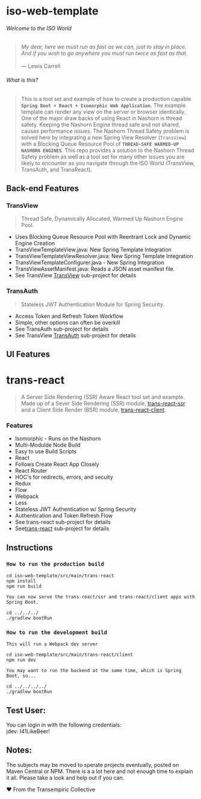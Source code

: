 # iso-web-template

###### Welcome to the ISO World
>*My dear, here we must run as fast as we can, just to stay in place.<br>
And if you wish to go anywhere you must run twice as fast as that.<br><br>*— Lewis Carroll

###### What is this?
> This is a tool set and example of how to create a production capable **`Spring Boot + React + Isomorphic Web Application`**.
The example template can render any view on the server or browser identically. One of the major draw backs of using React in Nashorn is thread safety.
Keeping the Nashorn Engine thread safe and not shared, causes performance issues. The Nashorn Thread Safety problem is solved here by integrating 
a new Spring View Resolver (`TransView`) with a Blocking Queue Resource Pool of **`THREAD-SAFE WARMED-UP NASHORN ENGINES`**. This repo provides a solution to the 
Nashorn Thread Safety problem as well as a tool set for many other issues you are likely to encounter as you navigate through the ISO World (TransView, TransAuth, and TransReact).

## Back-end Features

### TransView
>Thread Safe, Dynamically Allocated, Warmed Up Nashorn Engine Pool.
- Uses Blocking Queue Resource Pool with Reentrant Lock and Dynamic Engine Creation
- TransViewTemplateView.java: New Spring Template Integration
- TransViewTemplateViewResolver.java: New Spring Template Integration 
- TransViewTemplateConfigurer.java - New Spring Integration
- TransViewAssetManifest.java: Reads a JSON asset manifest file.
- See TransView [TransView](src/main/java/com/transempiric/transView/README.md) sub-project for details

### TransAuth
>Stateless JWT Authentication Module for Spring Security.

- Access Token and Refresh Token Workflow
- Simple, other options can often be overkill
- See TransAuth sub-project for details
- See TransView [TransAuth](src/main/java/com/transempiric/transAuth/README.md) sub-project for details

## UI Features

# trans-react
> A Server Side Rendering (SSR) Aware React tool set and example. 
Made up of a Sever Side Rendering (SSR) module, [trans-react-ssr](src/main/trans-react/ssr/README.md)
and a Client Side Render (BSR) module, [trans-react-client](src/main/trans-react/ssr/README.md).

### Features
- Isomorphic - Runs on the Nashorn
- Multi-Modulde Node Build
- Easy to use Build Scripts
- React
- Follows Create React App Closely
- React Router
- HOC's for redirects, errors, and secuity
- Redux
- Flow
- Webpack
- Less
- Stateless JWT Authentication w/ Spring Security
- Authentication and Token Refresh Flow
- See trans-react sub-project for details
- See[trans-react](src/main/trans-react/README.md) sub-project for details

## Instructions

### `How to run the production build`

```
cd iso-web-template/src/main/trans-react
npm install
npm run build

```
`You can now serve the trans-react/ssr and trans-react/client apps with Spring Boot.`

```
cd ../../../
./gradlew bootRun
```

### `How to run the development build`
`This will run a Webpack dev server`

```
cd iso-web-template/src/main/trans-react/client
npm run dev
```

`You may want to run the backend at the same time, which is Spring Boot, so...`
```
cd ../../../../
./gradlew bootRun
```

## Test User:
You can login in with the following credentials:
<br>
jdev: I41LikeBeer!

## Notes:
The subjects may be moved to sperate projects eventually, posted on Maven Central or NPM.
There is a a lot here and not enough time to explain it all.
Please take a look and help out if you can.

❤ From the Transempiric Collective

